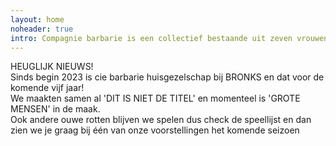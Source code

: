 ```yaml
---
layout: home
noheader: true
intro: Compagnie barbarie is een collectief bestaande uit zeven vrouwen. <a href="/nl/over-ons/">Lees meer</a>
---
```

HEUGLIJK NIEUWS!<br>
Sinds begin 2023 is cie barbarie huisgezelschap bij BRONKS en dat voor de komende vijf jaar!<br>
We maakten samen al 'DIT IS NIET DE TITEL' en momenteel is 'GROTE MENSEN' in de maak.<br>
Ook andere ouwe rotten blijven we spelen dus check de speellijst en dan zien we je graag bij één van onze voorstellingen het komende seizoen<br>

